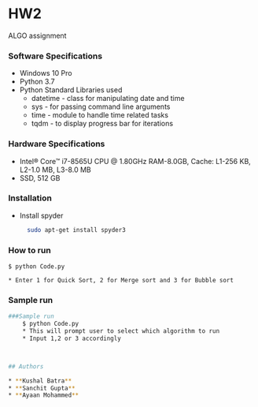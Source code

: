# HW2
ALGO assignment

### Software Specifications

* Windows 10 Pro
* Python 3.7
* Python Standard Libraries used
    * datetime - class for manipulating date and time
    * sys - for passing command line arguments
    * time - module to handle time related tasks
    * tqdm - to display progress bar for iterations

### Hardware Specifications

* Intel® Core™ i7-8565U CPU @ 1.80GHz RAM-8.0GB, Cache: L1-256 KB, L2-1.0 MB, L3-8.0 MB
* SSD, 512 GB


### Installation
* Install spyder
  ```bash
    sudo apt-get install spyder3
  ```
### How to run
```
$ python Code.py
```
    * Enter 1 for Quick Sort, 2 for Merge sort and 3 for Bubble sort

### Sample run

```bash
###Sample run 
    $ python Code.py 
    * This will prompt user to select which algorithm to run
    * Input 1,2 or 3 accordingly



## Authors

* **Kushal Batra**
* **Sanchit Gupta**
* **Ayaan Mohammed**
